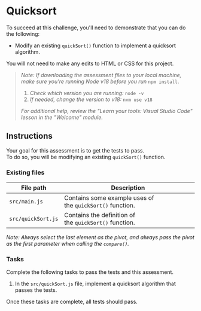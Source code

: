# Quicksort

To succeed at this challenge, you'll need to demonstrate that you can do the following:

- Modify an existing `quickSort()` function to implement a quicksort algorithm.

You will not need to make any edits to HTML or CSS for this project.

> *Note: If downloading the assessment files to your local machine, make sure you're running Node v18 before you run* `npm install`.
>
> 1.  *Check which version you are running:* `node -v`
> 2.  *If needed, change the version to v18:* `nvm use v18`
>
> _For additional help, review the "Learn your tools: Visual Studio Code" lesson in the "Welcome" module._

## Instructions

Your goal for this assessment is to get the tests to pass.\
To do so, you will be modifying an existing `quickSort()` function.

### Existing files

| File path          | Description                                               |
| ------------------ | --------------------------------------------------------- |
| `src/main.js`      | Contains some example uses of the `quickSort()` function. |
| `src/quickSort.js` | Contains the definition of the `quickSort()` function.    |

_Note: Always select the last element as the pivot, and always pass the pivot as the first parameter when calling the `compare()`._

### Tasks

Complete the following tasks to pass the tests and this assessment.

1.  In the `src/quickSort.js` file, implement a quicksort algorithm that passes the tests.

Once these tasks are complete, all tests should pass.
